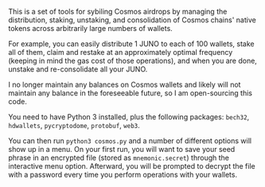 This is a set of tools for sybiling Cosmos airdrops by managing the distribution, staking, unstaking, and consolidation of Cosmos chains' native tokens across arbitrarily large numbers of wallets.

For example, you can easily distribute 1 JUNO to each of 100 wallets, stake all of them, claim and restake at an approximately optimal frequency (keeping in mind the gas cost of those operations), and when you are done, unstake and re-consolidate all your JUNO.

I no longer maintain any balances on Cosmos wallets and likely will not maintain any balance in the foreseeable future, so I am open-sourcing this code.

You need to have Python 3 installed, plus the following packages: `bech32`, `hdwallets`, `pycryptodome`, `protobuf`, `web3`.

You can then run `python3 cosmos.py` and a number of different options will show up in a menu. On your first run, you will want to save your seed phrase in an encrypted file (stored as `mnemonic.secret`) through the interactive menu option. Afterward, you will be prompted to decrypt the file with a password every time you perform operations with your wallets.
